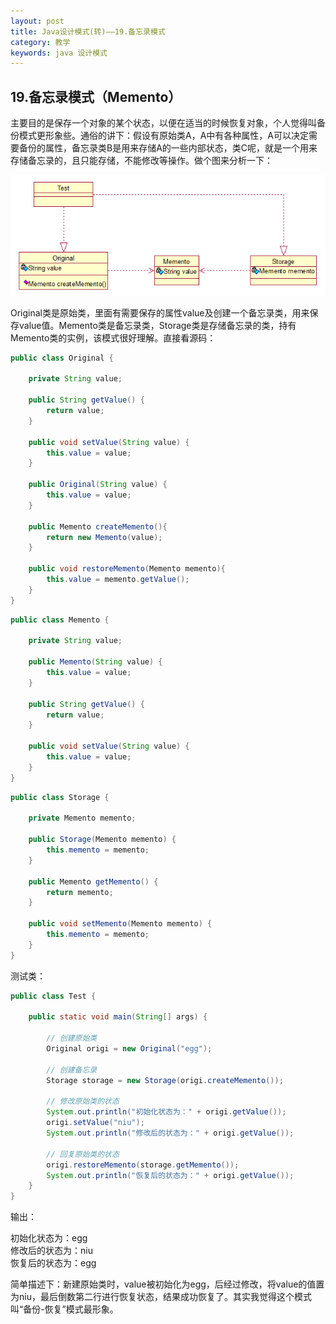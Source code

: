 ```yaml
---
layout: post
title: Java设计模式(转)——19.备忘录模式
category: 教学
keywords: java 设计模式
---
```


## 19.备忘录模式（Memento）

主要目的是保存一个对象的某个状态，以便在适当的时候恢复对象，个人觉得叫备份模式更形象些。通俗的讲下：假设有原始类A，A中有各种属性，A可以决定需要备份的属性，备忘录类B是用来存储A的一些内部状态，类C呢，就是一个用来存储备忘录的，且只能存储，不能修改等操作。做个图来分析一下：

<img src="/assets/img/0030.png">

Original类是原始类，里面有需要保存的属性value及创建一个备忘录类，用来保存value值。Memento类是备忘录类，Storage类是存储备忘录的类，持有Memento类的实例，该模式很好理解。直接看源码：

``` java
public class Original {
	
	private String value;
	
	public String getValue() {
		return value;
	}

	public void setValue(String value) {
		this.value = value;
	}

	public Original(String value) {
		this.value = value;
	}

	public Memento createMemento(){
		return new Memento(value);
	}
	
	public void restoreMemento(Memento memento){
		this.value = memento.getValue();
	}
}
```

``` java
public class Memento {
	
	private String value;

	public Memento(String value) {
		this.value = value;
	}

	public String getValue() {
		return value;
	}

	public void setValue(String value) {
		this.value = value;
	}
}
```

``` java
public class Storage {
	
	private Memento memento;
	
	public Storage(Memento memento) {
		this.memento = memento;
	}

	public Memento getMemento() {
		return memento;
	}

	public void setMemento(Memento memento) {
		this.memento = memento;
	}
}
```

测试类：

``` java
public class Test {

	public static void main(String[] args) {
		
		// 创建原始类
		Original origi = new Original("egg");

		// 创建备忘录
		Storage storage = new Storage(origi.createMemento());

		// 修改原始类的状态
		System.out.println("初始化状态为：" + origi.getValue());
		origi.setValue("niu");
		System.out.println("修改后的状态为：" + origi.getValue());

		// 回复原始类的状态
		origi.restoreMemento(storage.getMemento());
		System.out.println("恢复后的状态为：" + origi.getValue());
	}
}
```

输出：

初始化状态为：egg<br>
修改后的状态为：niu<br>
恢复后的状态为：egg<br>

简单描述下：新建原始类时，value被初始化为egg，后经过修改，将value的值置为niu，最后倒数第二行进行恢复状态，结果成功恢复了。其实我觉得这个模式叫“备份-恢复”模式最形象。

